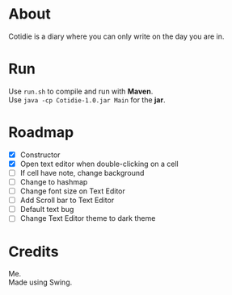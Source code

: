 # About
Cotidie is a diary where you can only write on the day you are in.

# Run
Use `run.sh` to compile and run with **Maven**.<br>
Use `java -cp Cotidie-1.0.jar Main` for the **jar**.

# Roadmap
- [X] Constructor
- [X] Open text editor when double-clicking on a cell
- [ ] If cell have note, change background
- [ ] Change to hashmap
- [ ] Change font size on Text Editor
- [ ] Add Scroll bar to Text Editor
- [ ] Default text bug
- [ ] Change Text Editor theme to dark theme

# Credits
Me.<br>
Made using Swing.
